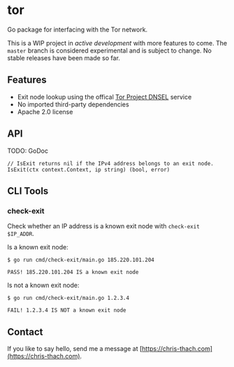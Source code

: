 # tor

Go package for interfacing with the Tor network. 

This is a WIP project in *active development* with more features to come. The `master` branch is considered experimental 
and is subject to change. No stable releases have been made so far.

## Features
- Exit node lookup using the offical [Tor Project DNSEL](https://lists.torproject.org/pipermail/tor-project/2020-March/002759.html) service
- No imported third-party dependencies
- Apache 2.0 license

## API

TODO: GoDoc

```
// IsExit returns nil if the IPv4 address belongs to an exit node.
IsExit(ctx context.Context, ip string) (bool, error)
```

## CLI Tools
### check-exit


Check whether an IP address is a known exit node with `check-exit $IP_ADDR`.

Is a known exit node:
```
$ go run cmd/check-exit/main.go 185.220.101.204

PASS! 185.220.101.204 IS a known exit node
```

Is not a known exit node:
```
$ go run cmd/check-exit/main.go 1.2.3.4

FAIL! 1.2.3.4 IS NOT a known exit node
```

## Contact

If you like to say hello, send me a message at [https://chris-thach.com](https://chris-thach.com).